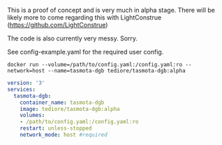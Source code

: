 This is a proof of concept and is very much in alpha stage. There will be likely more to come regarding this with LightConstrue (https://github.com/LightConstrue)

The code is also currently very messy. Sorry.

See config-example.yaml for the required user config.

```
docker run --volume=/path/to/config.yaml:/config.yaml:ro --network=host --name=tasmota-dgb tediore/tasmota-dgb:alpha
```

```yaml
version: '3'
services:
  tasmota-dgb:
    container_name: tasmota-dgb
    image: tediore/tasmota-dgb:alpha
    volumes:
    - /path/to/config.yaml:/config.yaml:ro
    restart: unless-stopped
    network_mode: host #required
```